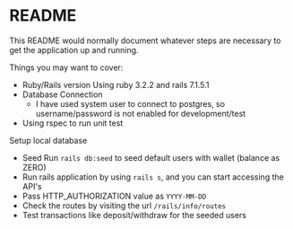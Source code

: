 # README

This README would normally document whatever steps are necessary to get the
application up and running.

Things you may want to cover:

* Ruby/Rails version
  Using ruby 3.2.2 and rails 7.1.5.1
* Database Connection
  * I have used system user to connect to postgres, so username/password is not enabled for development/test
* Using rspec to run unit test

Setup local database
* Seed
  Run `rails db:seed` to seed default users with wallet (balance as ZERO)
* Run rails application by using `rails s`, and you can start accessing the API's
* Pass HTTP_AUTHORIZATION value as `YYYY-MM-DD`
* Check the routes by visiting the url `/rails/info/routes`
* Test transactions like deposit/withdraw for the seeded users
